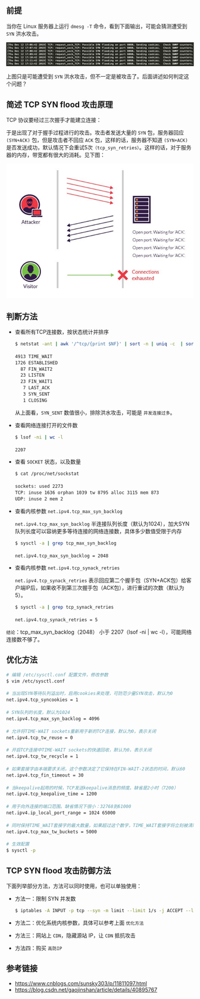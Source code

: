 ## 前提

当你在 Linux 服务器上运行 `dmesg -T` 命令，看到下面输出，可能会猜测遭受到 `SYN` 洪水攻击。

![](/img/syn.png)

上图只是可能遭受到 `SYN` 洪水攻击，但不一定是被攻击了。后面讲述如何判定这个问题？


## 简述 TCP SYN flood 攻击原理

TCP 协议要经过三次握手才能建立连接：

于是出现了对于握手过程进行的攻击。攻击者发送大量的 `SYN` 包，服务器回应 `(SYN+ACK)` 包，但是攻击者不回应 `ACK` 包，这样的话，服务器不知道 `(SYN+ACK)` 是否发送成功，默认情况下会重试5次`（tcp_syn_retries）`。这样的话，对于服务器的内存，带宽都有很大的消耗。见下图：

![](/img/tcp-syn.jpg)

## 判断方法

- 查看所有TCP连接数，按状态统计并排序

    ```bash
    $ netstat -ant | awk '/^tcp/{print $NF}' | sort -n | uniq -c  | sort -nr

    4913 TIME_WAIT
    1726 ESTABLISHED
      87 FIN_WAIT2
      23 LISTEN
      23 FIN_WAIT1
       7 LAST_ACK
       3 SYN_SENT
       1 CLOSING
    ```
    从上面看，`SYN_SENT` 数值很小，排除洪水攻击，可能是 `并发连接过多`。

- 查看网络连接打开的文件数

    ```bash
    $ lsof -ni | wc -l

    2207
    ```

- 查看 `SOCKET` 状态，以及数量

    ```bash
    $ cat /proc/net/sockstat

    sockets: used 2273
    TCP: inuse 1636 orphan 1039 tw 8795 alloc 3115 mem 873
    UDP: inuse 2 mem 2
    ```

- 查看内核参数 `net.ipv4.tcp_max_syn_backlog`

    `net.ipv4.tcp_max_syn_backlog` 半连接队列长度（默认为1024），加大SYN队列长度可以容纳更多等待连接的网络连接数，具体多少数值受限于内存
    
    ```bash
    $ sysctl -a | grep tcp_max_syn_backlog

    net.ipv4.tcp_max_syn_backlog = 2048
    ```

- 查看内核参数 `net.ipv4.tcp_synack_retries`

    `net.ipv4.tcp_synack_retries` 表示回应第二个握手包（SYN+ACK包）给客户端IP后，如果收不到第三次握手包（ACK包），进行重试的次数（默认为5）。

    ```bash
    $ sysctl -a | grep tcp_synack_retries

    net.ipv4.tcp_synack_retries = 5
    ```

`结论`：tcp_max_syn_backlog（2048） 小于  2207（lsof -ni | wc -l），可能网络连接数不够了。


## 优化方法

```bash
# 编辑 /etc/sysctl.conf 配置文件，修改参数
$ vim /etc/sysctl.conf

# 当出现SYN等待队列溢出时，启用cookies来处理，可防范少量SYN攻击，默认为0
net.ipv4.tcp_syncookies = 1

# SYN队列的长度，默认为1024
net.ipv4.tcp_max_syn_backlog = 4096

# 允许将TIME-WAIT sockets重新用于新的TCP连接，默认为0，表示关闭
net.ipv4.tcp_tw_reuse = 0

# 开启TCP连接中TIME-WAIT sockets的快速回收，默认为0，表示关闭
net.ipv4.tcp_tw_recycle = 1

# 如果套接字由本端要求关闭，这个参数决定了它保持在FIN-WAIT-2状态的时间，默认60
net.ipv4.tcp_fin_timeout = 30

# 当keepalive起用的时候，TCP发送keepalive消息的频度。缺省是2小时（7200）
net.ipv4.tcp_keepalive_time = 1200

# 用于向外连接的端口范围。缺省情况下很小：32768到61000
net.ipv4.ip_local_port_range = 1024 65000

# 同时保持TIME_WAIT套接字的最大数量，如果超过这个数字，TIME_WAIT套接字将立刻被清除并打印警告信息。默认为180000
net.ipv4.tcp_max_tw_buckets = 5000

# 生效配置
$ sysctl -p
```

## TCP SYN flood 攻击防御方法

下面列举部分方法，方法可以同时使用，也可以单独使用：

- 方法一：限制 SYN 并发数

    ```bash
    $ iptables -A INPUT -p tcp --syn -m limit --limit 1/s -j ACCEPT --limit 1/s
    ```

- 方法二：优化系统内核参数，具体可以参考上面 `优化方法`

- 方法三：网站上 `CDN`，隐藏源站 IP，让 `CDN` 抵抗攻击

- 方法四：购买 `高防IP`


## 参考链接

- https://www.cnblogs.com/sunsky303/p/11811097.html
- https://blog.csdn.net/gaojinshan/article/details/40895767